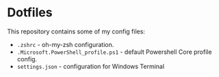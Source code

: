 # Dotfiles

This repository contains some of my config files:

- `.zshrc` - oh-my-zsh configuration.
- `.Microsoft.PowerShell_profile.ps1` - default Powershell Core profile config.
- `settings.json` - configuration for Windows Terminal

